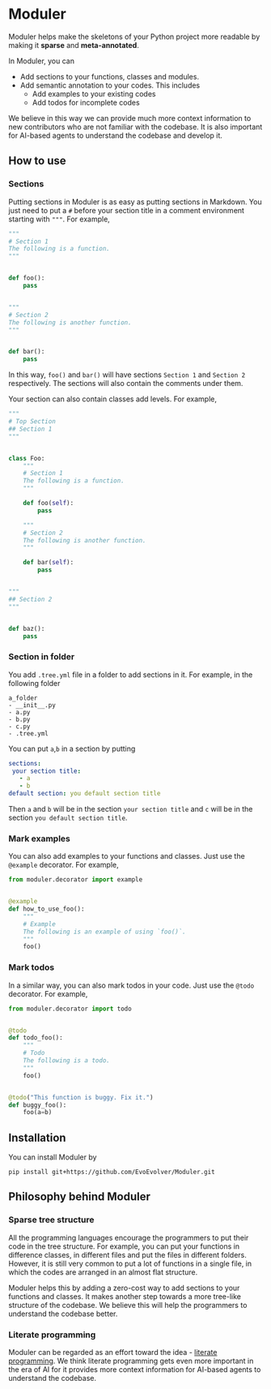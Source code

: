 # Moduler

Moduler helps make the skeletons of your Python project more readable by making it **sparse** and **meta-annotated**.

In Moduler, you can
- Add sections to your functions, classes and modules.
- Add semantic annotation to your codes. This includes
  - Add examples to your existing codes
  - Add todos for incomplete codes

We believe in this way we can provide much more context information to new contributors who are not familiar with the
codebase. It is also important for AI-based agents to understand the codebase and develop it.

## How to use

### Sections

Putting sections in Moduler is as easy as putting sections in Markdown. You just need to put a `#` before your section
title in a comment environment starting with `"""`. For example,

```python
"""
# Section 1
The following is a function.
"""


def foo():
    pass


"""
# Section 2
The following is another function.
"""


def bar():
    pass
```

In this way, `foo()` and `bar()` will have sections `Section 1` and `Section 2` respectively. The sections will also
contain the comments under them.

Your section can also contain classes add levels. For example,

```python
"""
# Top Section
## Section 1
"""


class Foo:
    """
    # Section 1
    The following is a function.
    """

    def foo(self):
        pass

    """
    # Section 2
    The following is another function.
    """

    def bar(self):
        pass


"""
## Section 2
"""


def baz():
    pass
```

### Section in folder

You add `.tree.yml` file in a folder to add sections in it. For example, in the following folder
```
a_folder
- __init__.py
- a.py
- b.py
- c.py
- .tree.yml
```
You can put `a`,`b` in a section by putting
```yaml
sections:
 your section title:
   - a
   - b
default section: you default section title
```
Then `a` and `b` will be in the section `your section title` and `c` will be in the section `you default section title`.

### Mark examples

You can also add examples to your functions and classes. Just use the `@example` decorator. For example,

```python
from moduler.decorator import example


@example
def how_to_use_foo():
    """
    # Example
    The following is an example of using `foo()`.
    """
    foo()
```

### Mark todos

In a similar way, you can also mark todos in your code. Just use the `@todo` decorator. For example,

```python
from moduler.decorator import todo


@todo
def todo_foo():
    """
    # Todo
    The following is a todo.
    """
    foo()


@todo("This function is buggy. Fix it.")
def buggy_foo():
    foo(a=b)
```

## Installation

You can install Moduler by
```shell
pip install git+https://github.com/EvoEvolver/Moduler.git
```


## Philosophy behind Moduler

### Sparse tree structure

All the programming languages encourage the programmers to put their code in the tree structure. For example, you can
put your functions in difference classes, in different files and put the files in different folders. However, it is
still very common to put a lot of functions in a single file, in which the codes are arranged in an almost flat
structure.

Moduler helps this by adding a zero-cost way to add sections to your functions and classes. It makes another step
towards a more tree-like structure of the codebase. We believe this will help the programmers to understand the codebase
better.

### Literate programming

Moduler can be regarded as an effort toward the idea - [literate programming](https://guides.nyu.edu/datascience/literate-prog). We think literate programming gets even more important in the era of AI for it provides more context information for AI-based agents to understand the codebase.

